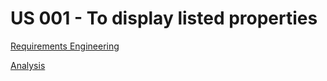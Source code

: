# US 001 - To display listed properties

[Requirements Engineering](01.requirements-engineering/Readme.md)

[Analysis](02.analysis/Readme.md)

